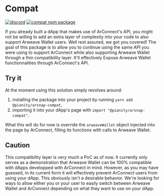 # Compat

[![discord](https://img.shields.io/badge/dynamic/json?url=https%3A%2F%2Fdiscord.com%2Fapi%2Finvites%2FhkHgXEKa%3Fwith_counts%3Dtrue&query=%24.approximate_presence_count&logo=discord&logoColor=white&label=discord&color=green)](https://discord.gg/NW5RqQP338)
[![compat npm package](https://img.shields.io/npm/v/%40pianity%2Farsnap-compat?logo=npm&label=%40pianity%2Farsnap-compat)](https://www.npmjs.com/package/@pianity/arsnap-compat)

If you already built a dApp that makes use of ArConnect's API, you might not be willing to add an
extra layer of complexity into your code to also support Arweave Wallet users. Well rest assured,
we got you covered! The goal of this package is to allow you to continue using the same API you
were using to support ArConnect while also supporting Arweave Wallet through a thin compatibility
layer. It'll effectively Expose Arweave Wallet functionnalities through ArConnect's API.

## Try it

At the moment using this solution simply revolves around:

1. installing the package into your project by running `yarn add @pianity/arsnap-compat`,
2. importing it into your dApp's page with `import "@pianity/arsnap-compat"`.

What this will do for now is override the `arweaveWallet` object injected into the page by
ArConnect, filling its functions with calls to Arweave Wallet.

## Caution

This compatibility layer is very much a PoC as of now. It currently only serves as a demonstration
that Arweave Wallet can be 100% compatible with dApps developped with ArConnect in mind. However,
as you may have guessed, in its current form it will effectively prevent ArConnect users from using
your dApp. This obviously isn't a desirable behavior. We're looking for ways to allow either you or
your user to easily switch between Arweave Wallet and ArConnect depending on what they want to use
on your dApp.
